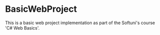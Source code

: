 # BasicWebProject
This is a basic web project implementation as part of the Softuni's course 'C# Web Basics'.
